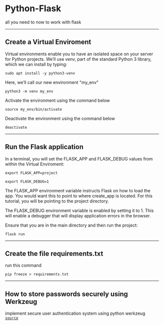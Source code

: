 # Python-Flask
all you need to now to work with flask

---

## Create a Virtual Enviroment

Virtual environments enable you to have an isolated space on your server for Python projects. We’ll use venv, part of the standard Python 3 library, which we can install by typing:

`sudo apt install -y python3-venv`

Here, we’ll call our new environment "my_env"

`python3 -m venv my_env`

Activate the environment using the command below

`source my_env/bin/activate`

Deactivate the environment using the command below

`deactivate`

---

## Run the Flask application

In a terminal, you will set the FLASK_APP and FLASK_DEBUG values from within the Virtual Enviroment:

`export FLASK_APP=project`

`export FLASK_DEBUG=1`

The FLASK_APP environment variable instructs Flask on how to load the app. You would want this to point to where create_app is located. For this tutorial, you will be pointing to the project directory.

The FLASK_DEBUG environment variable is enabled by setting it to 1. This will enable a debugger that will display application errors in the browser.

Ensure that you are in the main directory and then run the project:

`flask run`

---

## Create the file requirements.txt

run this command

`pip freeze > requirements.txt`

---

## How to store passwords securely using Werkzeug

implement secure user authentication system using python werkzeug
[`source`](https://techmonger.github.io/4/secure-passwords-werkzeug/)

